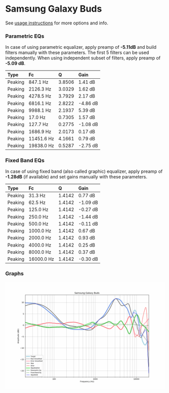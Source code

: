 # Samsung Galaxy Buds
See [usage instructions](https://github.com/jaakkopasanen/AutoEq#usage) for more options and info.

### Parametric EQs
In case of using parametric equalizer, apply preamp of **-5.11dB** and build filters manually
with these parameters. The first 5 filters can be used independently.
When using independent subset of filters, apply preamp of **-5.09 dB**.

| Type    | Fc         |      Q | Gain     |
|:--------|:-----------|:-------|:---------|
| Peaking | 847.1 Hz   | 3.8506 | 1.41 dB  |
| Peaking | 2126.3 Hz  | 3.0329 | 1.62 dB  |
| Peaking | 4278.5 Hz  | 3.7929 | 2.17 dB  |
| Peaking | 6816.1 Hz  | 2.8222 | -4.86 dB |
| Peaking | 9988.1 Hz  | 2.1937 | 5.39 dB  |
| Peaking | 17.0 Hz    | 0.7305 | 1.57 dB  |
| Peaking | 127.7 Hz   | 0.2775 | -1.08 dB |
| Peaking | 1686.9 Hz  | 2.0173 | 0.17 dB  |
| Peaking | 11451.6 Hz | 4.1661 | 0.79 dB  |
| Peaking | 19838.0 Hz | 0.5287 | -2.75 dB |

### Fixed Band EQs
In case of using fixed band (also called graphic) equalizer, apply preamp of **-1.28dB**
(if available) and set gains manually with these parameters.

| Type    | Fc         |      Q | Gain     |
|:--------|:-----------|:-------|:---------|
| Peaking | 31.3 Hz    | 1.4142 | 0.77 dB  |
| Peaking | 62.5 Hz    | 1.4142 | -1.09 dB |
| Peaking | 125.0 Hz   | 1.4142 | -0.27 dB |
| Peaking | 250.0 Hz   | 1.4142 | -1.44 dB |
| Peaking | 500.0 Hz   | 1.4142 | -0.11 dB |
| Peaking | 1000.0 Hz  | 1.4142 | 0.67 dB  |
| Peaking | 2000.0 Hz  | 1.4142 | 0.93 dB  |
| Peaking | 4000.0 Hz  | 1.4142 | 0.25 dB  |
| Peaking | 8000.0 Hz  | 1.4142 | 0.37 dB  |
| Peaking | 16000.0 Hz | 1.4142 | -0.30 dB |

### Graphs
![](./Samsung%20Galaxy%20Buds.png)